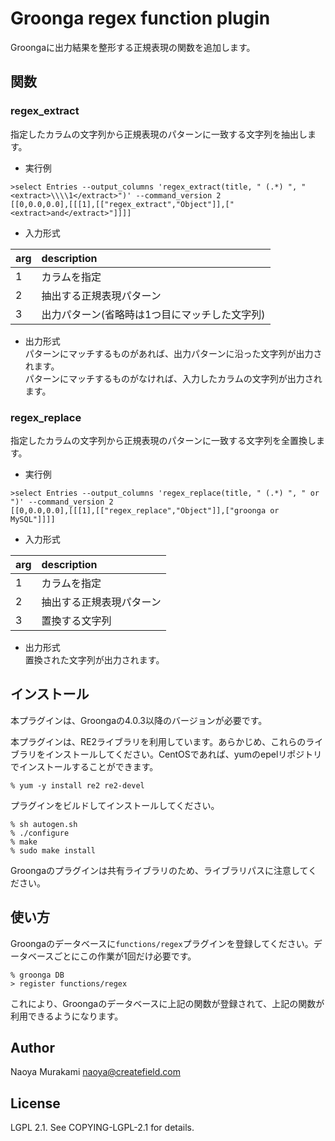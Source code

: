 # Groonga regex function plugin
Groongaに出力結果を整形する正規表現の関数を追加します。

## 関数
### regex_extract

指定したカラムの文字列から正規表現のパターンに一致する文字列を抽出します。

* 実行例

```
>select Entries --output_columns 'regex_extract(title, " (.*) ", "<extract>\\\\1</extract>")' --command_version 2
[[0,0.0,0.0],[[[1],[["regex_extract","Object"]],["<extract>and</extract>"]]]]
```

* 入力形式

| arg        | description |
|:-----------|:------------|
| 1     | カラムを指定 |
| 2     | 抽出する正規表現パターン | 
| 3   | 出力パターン(省略時は1つ目にマッチした文字列) |

* 出力形式  
パターンにマッチするものがあれば、出力パターンに沿った文字列が出力されます。  
パターンにマッチするものがなければ、入力したカラムの文字列が出力されます。


### regex_replace

指定したカラムの文字列から正規表現のパターンに一致する文字列を全置換します。

* 実行例

```
>select Entries --output_columns 'regex_replace(title, " (.*) ", " or ")' --command_version 2
[[0,0.0,0.0],[[[1],[["regex_replace","Object"]],["groonga or MySQL"]]]]
```

* 入力形式

| arg        | description |
|:-----------|:------------|
| 1     | カラムを指定 |
| 2     | 抽出する正規表現パターン | 
| 3   | 置換する文字列 |

* 出力形式  
置換された文字列が出力されます。  


## インストール
本プラグインは、Groongaの4.0.3以降のバージョンが必要です。

本プラグインは、RE2ライブラリを利用しています。あらかじめ、これらのライブラリをインストールしてください。CentOSであれば、yumのepelリポジトリでインストールすることができます。

    % yum -y install re2 re2-devel

プラグインをビルドしてインストールしてください。

    % sh autogen.sh
    % ./configure
    % make
    % sudo make install

Groongaのプラグインは共有ライブラリのため、ライブラリパスに注意してください。

## 使い方

Groongaのデータベースに``functions/regex``プラグインを登録してください。データベースごとにこの作業が1回だけ必要です。

    % groonga DB
    > register functions/regex

これにより、Groongaのデータベースに上記の関数が登録されて、上記の関数が利用できるようになります。

## Author

Naoya Murakami naoya@createfield.com

## License

LGPL 2.1. See COPYING-LGPL-2.1 for details.

